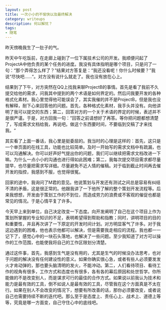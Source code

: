 ```yaml
---
layout: post
title: 一次小小的不愉快以及最终解决
category: writeups
description: 何以解忧？
tags:
- 随笔
---
```


昨天傍晚我生了一肚子的气。

昨天中午吃饭前，在走廊上碰到了一位下属技术公司的开发。我顺便问起了ProjectA中他负责的某个任务的进度。我没有具体指明是哪个项目，只是问了一句：“那个弄得怎么样了？”结果对方答复是：“我还没看呢！你什么时候要？”我说“尽快吧……“。对方没有说什么就走了。我也没有放在心上。

结果到了下午，对方突然在QQ上找我来聊ProjectB的事情。首先是看了我前不久提交给他的需求，问我其中提到的两个术语是如何界定的。然后问我要开发的各种格式化素材。我心里觉得他可能误会了，其实我催的并不是ProjectB，但是我也没有解释，耐下心来回答他的问题。首先，各种格式化素材，我手头并没有。向他讲明了我可以提交的东西；第二，回答对方的一个关于术语的界定的时候，表述并不是很严谨。于是，对方回我一句：”回答之前请想好了再答。等你把问题都想清楚了，写成需求文档给我，再说吧。做这个东西要时间，不要临到交稿了才来找我。“

其实看了上面一番话，我心里是挺委屈的。我当时的心理是这样的：首先，这只是一个单页面的在线工具，功能也比较简单。及时一开始写的需求文档中有疏漏，也可以沟通解决。你可以好声好气提出你的问题，我们可以继续把需求文档改进一下嘛。为什么一点小小的沟通也进行得如此困难；第二，我每次提交项目需求都尽量提早，也尽量把需求写详细。尽量避免不近人情的催稿。对于临到截止时间再去催开发的指控，我感到不服，也觉得很冤。

回家的途中，我询问了M君的意见。他说策划与开发还有测试之间总是容易有纠结不清的矛盾，这是很正常的。他跟我讲了一下他所了解的整个策划开发流程等。后来我想想，开发由于策划工作的不到位，而造成劳力的浪费或不客观的催促也都是常见的情况。于是心情平复了许多。

今天早上来到单位，自己决定改变一下态度。向开发阐明了自己在这个项目上作为策划所掌握的专业知识的不足，表明希望得到帮助和指教；同时，讲明项目的目的和重要性，并且再次讲了一下原定的开发时间计划。对方明显客气了许多。对于我这边遇到的困难，他也表示他都可以解决，但是需要我走相应的流程。我也都一一记下了，感觉心中的一块石头落地，也解决了一些问题。至少我知道了对方可以操作的工作范围，也能使我将自己的工作区限划分清楚。

通过这件事，首先，我感到生气是没有用的，尤其是生气的时候没办法思考，也对于问题的解决没有任何建设性的意义。如果你确实很心急，或者有些人必须要发发火才肯动弹的，那也要头脑清明的发火，不能冲动。第二，人们看待项目、看待工作的视角有很多，工作方式和态度也有很多，各有各的幕后原因和处世哲学。你所能做的不是改变别人，而是谋求可行的最佳的合作方式。如果说以前我认为技术和能力是最有效的工具，倒不如说人是最有效的工具，尽管我在这个方面真是不太在行。如果在别人不会改变的情况下，想要有所改善的话，那你必须要改变，或者说自己也需要持续不断的迭代吧。那么至于是态度上、责任心上、战术上、道德上等等，究竟是哪一方面变，自己守住心中的底线吧。
